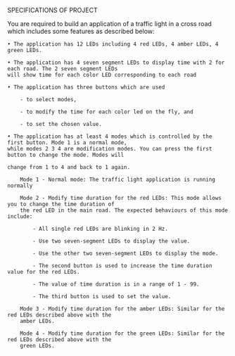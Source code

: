 SPECIFICATIONS OF PROJECT

You are required to build an application of a traffic light in a cross road which includes some features as 
described below:

    • The application has 12 LEDs including 4 red LEDs, 4 amber LEDs, 4 green LEDs.
    
    • The application has 4 seven segment LEDs to display time with 2 for each road. The 2 seven segment LEDs
    will show time for each color LED corresponding to each road
    
    • The application has three buttons which are used
    
        - to select modes,
        
        - to modify the time for each color led on the fly, and
        
        - to set the chosen value.

    • The application has at least 4 modes which is controlled by the first button. Mode 1 is a normal mode, 
    while modes 2 3 4 are modification modes. You can press the first button to change the mode. Modes will 
    
    change from 1 to 4 and back to 1 again.
    
        Mode 1 - Normal mode: The traffic light application is running normally
        
        Mode 2 - Modify time duration for the red LEDs: This mode allows you to change the time duration of 
        the red LED in the main road. The expected behaviours of this mode include:
        
            - All single red LEDs are blinking in 2 Hz.
            
            - Use two seven-segment LEDs to display the value.
            
            - Use the other two seven-segment LEDs to display the mode.
            
            - The second button is used to increase the time duration value for the red LEDs.
            
            - The value of time duration is in a range of 1 - 99.
            
            - The third button is used to set the value.
        
        Mode 3 - Modify time duration for the amber LEDs: Similar for the red LEDs described above with the 
        amber LEDs.
        
        Mode 4 - Modify time duration for the green LEDs: Similar for the red LEDs described above with the
        green LEDs.


        
